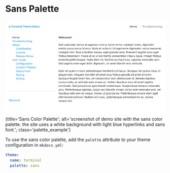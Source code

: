 # Sans Palette

![Sans Color Palette](../../img/palettes/sans.png){title='Sans Color Palette'; alt='screenshot of demo site with the sans color palette.  the site uses a white background with light blue hyperlinks and sans font.'; class='palette_example'}

To use the sans color palette, add the `palette` attribute to your theme configuration in `mkdocs.yml`:

```yaml
theme:
  name: terminal
  palette: sans
```